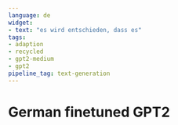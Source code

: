 ```yaml
---
language: de
widget:
- text: "es wird entschieden, dass es"
tags:
- adaption
- recycled
- gpt2-medium
- gpt2
pipeline_tag: text-generation
---
```


# German finetuned GPT2